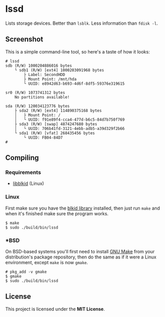 # lssd

Lists storage devices. Better than `lsblk`. Less information than `fdisk -l`.

## Screenshot

This is a simple command-line tool, so here's a taste of how it looks:

```
# lssd
sdb (R/W) 1000204886016 bytes
	└ sdb1 (R/W) [ext4] 1000203091968 bytes
		├ Label: SecondHDD
		├ Mount Point: /mnt/hda
		└ UUID: e8942d63-b693-4d6f-8df5-59376e319615

sr0 (R/W) 1073741312 bytes
	No partitions available!

sda (R/W) 120034123776 bytes
	├ sda2 (R/W) [ext4] 114890375168 bytes
	│	├ Mount Point: /
	│	└ UUID: f91e89f4-cca4-477d-b6c5-84d7b750f769
	├ sda3 (R/W) [swap] 4874247680 bytes
	│	└ UUID: 706b41fd-3121-4ebb-adb5-a39d329f2b66
	└ sda1 (R/W) [vfat] 268435456 bytes
		└ UUID: FB04-84D7
# 
```

## Compiling

### Requirements

  - [libblkid](https://linux.die.net/man/3/libblkid) (Linux)

### Linux

First make sure you have the [blkid library](https://linux.die.net/man/3/libblkid)
installed, then just run `make` and when it's finished make sure the program works.

    $ make
	$ sudo ./build/bin/lssd

### *BSD

On BSD-based systems you'll first need to install
[GNU Make](https://www.gnu.org/software/make/) from your distribution's package
repository, then do the same as if it were a Linux environment, except `make` is
now `gmake`.

    # pkg_add -v gmake
	$ gmake
	$ sudo ./build/bin/lssd

## License

This project is licensed under the **MIT License**.


